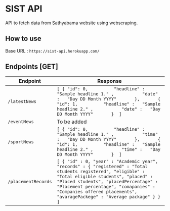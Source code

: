 # SIST API
API to fetch data from Sathyabama website using webscraping.

## How to use

Base URL : `https://sist-api.herokuapp.com/`

## Endpoints [GET]

| Endpoint    | Response                                                                                                                                                                                                                         |
|-------------|----------------------------------------------------------------------------------------------------------------------------------------------------------------------------------------------------------------------------------|
| `/latestNews` |  `[ { "id": 0,          "headline" :   "Sample headline 1." ,           "date" :   "Day DD Month YYYY"       },       { "id": 1,          "headline" :   "Sample headline 2." ,           "date" :   "Day DD Month YYYY"       }  ]` |
|      `/eventNews`       |    To be added                                                                                                                                                                                                                              |
|      `/sportNews`       |      `[ { "id": 0,          "headline" :   "Sample headline 1." ,           "time" :   "Day DD Month YYYY"       },       { "id": 1,          "headline" :   "Sample headline 2." ,           "time" :   "Day DD Month YYYY"       }  ]`                                                                                                                                                                                                                            |
|      `/placementRecords`       |            `[ { "id" : 0, "year" : "Academic year", "records" : { "registered" : "Total students registered", "eligible" : "Total eligible students", "placed" : "Placed students", "placedPercentage" : "Placement percentage", "comapanies" : "Companies offered placements", "avaragePackege" : "Average package" } } ] `                                                                                                                                                                                                                       |


